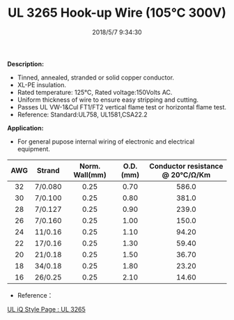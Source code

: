 ﻿---
layout: post 
title: UL 3265 Hook-up Wire (105℃ 300V)
tags: XLPE FN10
categories: wire-cable
overview: HookUp-Wire,XLPE
part_number: 10-3265-0
thumb_img: 
small_img: static/202105/28-20210603.jpg
date: 2018/5/7 9:34:30
---


__Description:__

* Tinned, annealed, stranded or solid copper conductor.
* XL-PE insulation.
* Rated temperature: 125℃, Rated voltage:150Volts AC.
* Uniform thickness of wire to ensure easy stripping and cutting.
* Passes UL VW-1&Cul FT1/FT2 vertical flame test or horizontal flame test.
* Reference: Standard:UL758, UL1581,CSA22.2 

__Application:__

* For general pupose internal wiring of electronic and electrical equipment. 

AWG | Strand | Norm. Wall(mm) | O.D.(mm) | Conductor resistance @ 20℃/Ω/Km
 :-: | :-: | :-: | :-: | :-:
32 | 7/0.080 | 0.25 | 0.70 | 586.0
30 | 7/0.100 | 0.25 | 0.80 | 381.0
28 | 7/0.127 | 0.25 | 0.90 | 239.0
26 | 7/0.160 | 0.25 | 1.00 | 150.0
24 | 11/0.16 | 0.25 | 1.10 | 94.20
22 | 17/0.16 | 0.25 | 1.30 | 59.40
20 | 21/0.18 | 0.25 | 1.50 | 36.70
18 | 34/0.18 | 0.25 | 1.80 | 23.20
16 | 26/0.25 | 0.25 | 2.10 | 14.60

* Reference：

[UL iQ Style Page : UL 3265](http://iq.ul.com/awm/stylepage.aspx?Style=3265)

